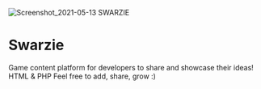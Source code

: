 ![Screenshot_2021-05-13 SWARZIE](https://user-images.githubusercontent.com/14896624/118188171-fc930480-b40d-11eb-8ed5-056c458e6ed1.png)
# Swarzie
Game content platform for developers to share and showcase their ideas!
HTML & PHP 
Feel free to add, share, grow :)

